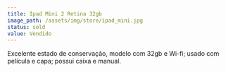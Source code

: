 ```yaml
---
title: Ipad Mini 2 Retina 32gb
image_path: /assets/img/store/ipad_mini.jpg
status: sold
value: Vendido
---
```

Excelente estado de conservação, modelo com 32gb e Wi-fi; usado com película e capa; possui caixa e manual.
